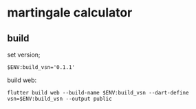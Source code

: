 # martingale calculator

## build

set version;

```
$ENV:build_vsn='0.1.1'
```

build web:

```
flutter build web --build-name $ENV:build_vsn --dart-define vsn=$ENV:build_vsn --output public
```